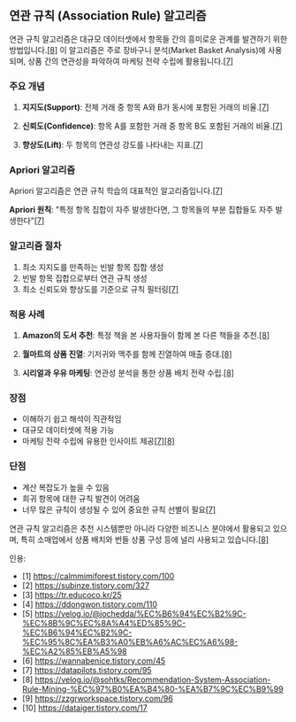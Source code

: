 ## 연관 규칙 (Association Rule) 알고리즘

연관 규칙 알고리즘은 대규모 데이터셋에서 항목들 간의 흥미로운 관계를 발견하기 위한 방법입니다.[[8]](https://velog.io/@sohtks/Recommendation-System-Association-Rule-Mining-%EC%97%B0%EA%B4%80-%EA%B7%9C%EC%B9%99) 
이 알고리즘은 주로 장바구니 분석(Market Basket Analysis)에 사용되며, 상품 간의 연관성을 파악하여 마케팅 전략 수립에 활용됩니다.[[7]](https://datapilots.tistory.com/95)

### 주요 개념

1. **지지도(Support)**: 전체 거래 중 항목 A와 B가 동시에 포함된 거래의 비율.[[7]](https://datapilots.tistory.com/95)

2. **신뢰도(Confidence)**: 항목 A를 포함한 거래 중 항목 B도 포함된 거래의 비율.[[7]](https://datapilots.tistory.com/95)

3. **향상도(Lift)**: 두 항목의 연관성 강도를 나타내는 지표.[[7]](https://datapilots.tistory.com/95)

### Apriori 알고리즘

Apriori 알고리즘은 연관 규칙 학습의 대표적인 알고리즘입니다.[[7]](https://datapilots.tistory.com/95)

**Apriori 원칙**: "특정 항목 집합이 자주 발생한다면, 그 항목들의 부분 집합들도 자주 발생한다"[[7]](https://datapilots.tistory.com/95)

### 알고리즘 절차

1. 최소 지지도를 만족하는 빈발 항목 집합 생성
2. 빈발 항목 집합으로부터 연관 규칙 생성
3. 최소 신뢰도와 향상도를 기준으로 규칙 필터링[[7]](https://datapilots.tistory.com/95)

### 적용 사례

1. **Amazon의 도서 추천**: 특정 책을 본 사용자들이 함께 본 다른 책들을 추천.[[8]](https://velog.io/@sohtks/Recommendation-System-Association-Rule-Mining-%EC%97%B0%EA%B4%80-%EA%B7%9C%EC%B9%99)

2. **월마트의 상품 진열**: 기저귀와 맥주를 함께 진열하여 매출 증대.[[8]](https://velog.io/@sohtks/Recommendation-System-Association-Rule-Mining-%EC%97%B0%EA%B4%80-%EA%B7%9C%EC%B9%99)

3. **시리얼과 우유 마케팅**: 연관성 분석을 통한 상품 배치 전략 수립.[[8]](https://velog.io/@sohtks/Recommendation-System-Association-Rule-Mining-%EC%97%B0%EA%B4%80-%EA%B7%9C%EC%B9%99)

### 장점

- 이해하기 쉽고 해석이 직관적임
- 대규모 데이터셋에 적용 가능
- 마케팅 전략 수립에 유용한 인사이트 제공[[7]](https://datapilots.tistory.com/95)[[8]](https://velog.io/@sohtks/Recommendation-System-Association-Rule-Mining-%EC%97%B0%EA%B4%80-%EA%B7%9C%EC%B9%99)

### 단점

- 계산 복잡도가 높을 수 있음
- 희귀 항목에 대한 규칙 발견이 어려움
- 너무 많은 규칙이 생성될 수 있어 중요한 규칙 선별이 필요[[7]](https://datapilots.tistory.com/95)

연관 규칙 알고리즘은 추천 시스템뿐만 아니라 다양한 비즈니스 분야에서 활용되고 있으며, 특히 소매업에서 상품 배치와 번들 상품 구성 등에 널리 사용되고 있습니다.[[8]](https://velog.io/@sohtks/Recommendation-System-Association-Rule-Mining-%EC%97%B0%EA%B4%80-%EA%B7%9C%EC%B9%99)

인용:
- [1] https://calmmimiforest.tistory.com/100
- [2] https://subinze.tistory.com/327
- [3] https://tr.educoco.kr/25
- [4] https://ddongwon.tistory.com/110
- [5] https://velog.io/@jochedda/%EC%B6%94%EC%B2%9C-%EC%8B%9C%EC%8A%A4%ED%85%9C-%EC%B6%94%EC%B2%9C-%EC%95%8C%EA%B3%A0%EB%A6%AC%EC%A6%98-%EC%A2%85%EB%A5%98
- [6] https://wannabenice.tistory.com/45
- [7] https://datapilots.tistory.com/95
- [8] https://velog.io/@sohtks/Recommendation-System-Association-Rule-Mining-%EC%97%B0%EA%B4%80-%EA%B7%9C%EC%B9%99
- [9] https://zzgrworkspace.tistory.com/96
- [10] https://dataiger.tistory.com/17